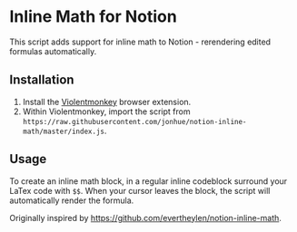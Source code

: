 # Inline Math for Notion

This script adds support for inline math to Notion - rerendering edited formulas automatically.

## Installation

1. Install the [Violentmonkey](https://violentmonkey.github.io/) browser extension.
1. Within Violentmonkey, import the script from `https://raw.githubusercontent.com/jonhue/notion-inline-math/master/index.js`.

## Usage

To create an inline math block, in a regular inline codeblock surround your LaTex code with `$$`. When your cursor leaves the block, the script will automatically render the formula.

Originally inspired by https://github.com/evertheylen/notion-inline-math.
